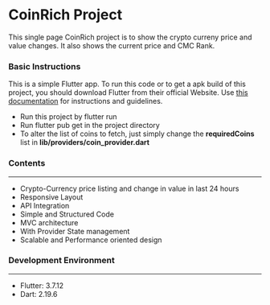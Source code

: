 # CoinRich Project
This single page CoinRich project is to show the crypto curreny price and value changes. It also shows the current price and CMC Rank.

### Basic Instructions
This is a simple Flutter app. To run this code or to get a apk build of this project, you should download Flutter from their official Website. Use [this documentation](https://docs.flutter.dev/get-started/install "this documentation") for instructions and guidelines. 

- Run this project by flutter run
- Run flutter pub get in the project directory
- To alter the list of coins to fetch, just simply change the **requiredCoins** list in **lib/providers/coin_provider.dart**

### Contents
------------
- Crypto-Currency price listing and change in value in last 24 hours
- Responsive Layout
- API Integration
- Simple and Structured Code
- MVC architecture
- With Provider State management
- Scalable and Performance oriented design

### Development Environment
------------
- Flutter: 3.7.12
- Dart: 2.19.6